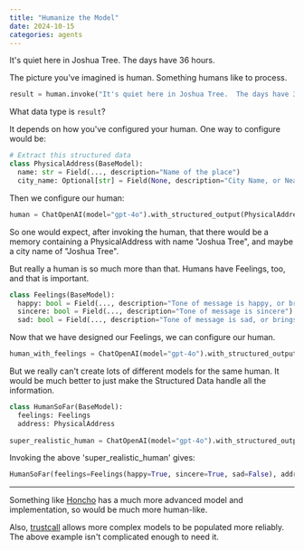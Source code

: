 ```yaml
---
title: "Humanize the Model"
date: 2024-10-15
categories: agents
---
```

It's quiet here in Joshua Tree.  The days have 36 hours.  

The picture you've imagined is human.  Something humans like to process.

```python
result = human.invoke("It's quiet here in Joshua Tree.  The days have 36 hours.")
```

What data type is `result`?

It depends on how you've configured your human.  One way to configure would be:

```python
# Extract this structured data
class PhysicalAddress(BaseModel):
  name: str = Field(..., description="Name of the place")
  city_name: Optional[str] = Field(None, description="City Name, or Nearest City")
```

Then we configure our human:

```python
human = ChatOpenAI(model="gpt-4o").with_structured_output(PhysicalAddress)
```

So one would expect, after invoking the human, that there would be a memory containing a PhysicalAddress with name "Joshua Tree", and maybe a city name of "Joshua Tree".

But really a human is so much more than that.  Humans have Feelings, too, and that is important.

```python
class Feelings(BaseModel):
  happy: bool = Field(..., description="Tone of message is happy, or brings back happy memories")
  sincere: bool = Field(..., description="Tone of message is sincere")
  sad: bool = Field(..., description="Tone of message is sad, or brings back sad memories")
```

Now that we have designed our Feelings, we can configure our human.

```python
human_with_feelings = ChatOpenAI(model="gpt-4o").with_structured_output(Feelings)
```

But we really can't create lots of different models for the same human.  It would be much better to just make the Structured Data handle all the information.

```python
class HumanSoFar(BaseModel):
  feelings: Feelings
  address: PhysicalAddress
  
super_realistic_human = ChatOpenAI(model="gpt-4o").with_structured_output(HumanSoFar)
```

Invoking the above 'super_realistic_human' gives:
```python
HumanSoFar(feelings=Feelings(happy=True, sincere=True, sad=False), address=PhysicalAddress(name='Joshua Tree', city_name=None))
```

---

Something like [Honcho](https://honcho.dev/) has a much more advanced model and implementation, so would be much more human-like.

Also, [trustcall](https://www.youtube.com/watch?v=-H4s0jQi-QY) allows more complex models to be populated more reliably.   The above example isn't complicated enough to need it.
